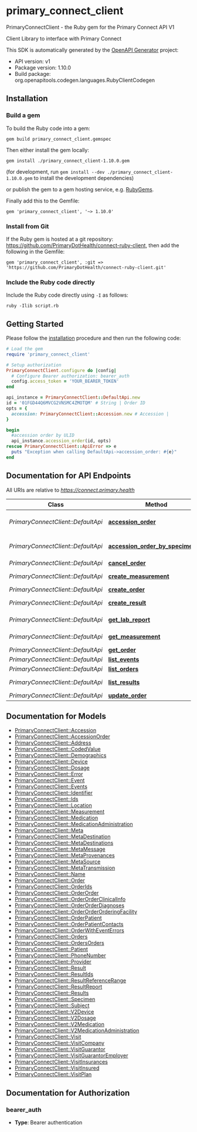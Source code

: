 # primary_connect_client

PrimaryConnectClient - the Ruby gem for the Primary Connect API V1

Client Library to interface with Primary Connect

This SDK is automatically generated by the [OpenAPI Generator](https://openapi-generator.tech) project:

- API version: v1
- Package version: 1.10.0
- Build package: org.openapitools.codegen.languages.RubyClientCodegen

## Installation

### Build a gem

To build the Ruby code into a gem:

```shell
gem build primary_connect_client.gemspec
```

Then either install the gem locally:

```shell
gem install ./primary_connect_client-1.10.0.gem
```

(for development, run `gem install --dev ./primary_connect_client-1.10.0.gem` to install the development dependencies)

or publish the gem to a gem hosting service, e.g. [RubyGems](https://rubygems.org/).

Finally add this to the Gemfile:

    gem 'primary_connect_client', '~> 1.10.0'

### Install from Git

If the Ruby gem is hosted at a git repository: https://github.com/PrimaryDotHealth/connect-ruby-client, then add the following in the Gemfile:

    gem 'primary_connect_client', :git => 'https://github.com/PrimaryDotHealth/connect-ruby-client.git'

### Include the Ruby code directly

Include the Ruby code directly using `-I` as follows:

```shell
ruby -Ilib script.rb
```

## Getting Started

Please follow the [installation](#installation) procedure and then run the following code:

```ruby
# Load the gem
require 'primary_connect_client'

# Setup authorization
PrimaryConnectClient.configure do |config|
  # Configure Bearer authorization: bearer_auth
  config.access_token = 'YOUR_BEARER_TOKEN'
end

api_instance = PrimaryConnectClient::DefaultApi.new
id = '01FGD44Q6MVCG2VNSMC4ZMOTQM' # String | Order ID
opts = {
  accession: PrimaryConnectClient::Accession.new # Accession | 
}

begin
  #accession order by ULID
  api_instance.accession_order(id, opts)
rescue PrimaryConnectClient::ApiError => e
  puts "Exception when calling DefaultApi->accession_order: #{e}"
end

```

## Documentation for API Endpoints

All URIs are relative to *https://connect.primary.health*

Class | Method | HTTP request | Description
------------ | ------------- | ------------- | -------------
*PrimaryConnectClient::DefaultApi* | [**accession_order**](docs/DefaultApi.md#accession_order) | **PUT** /api/v1/orders/{id}/accession | accession order by ULID
*PrimaryConnectClient::DefaultApi* | [**accession_order_by_specimen_id**](docs/DefaultApi.md#accession_order_by_specimen_id) | **PUT** /api/v1/orders/accession | accession order by Specimen ID
*PrimaryConnectClient::DefaultApi* | [**cancel_order**](docs/DefaultApi.md#cancel_order) | **DELETE** /api/v1/orders/{id} | cancel order
*PrimaryConnectClient::DefaultApi* | [**create_measurement**](docs/DefaultApi.md#create_measurement) | **POST** /api/v1/measurements | create Measurement
*PrimaryConnectClient::DefaultApi* | [**create_order**](docs/DefaultApi.md#create_order) | **POST** /api/v1/orders | create order
*PrimaryConnectClient::DefaultApi* | [**create_result**](docs/DefaultApi.md#create_result) | **POST** /api/v1/orders/{order_id}/results | create result
*PrimaryConnectClient::DefaultApi* | [**get_lab_report**](docs/DefaultApi.md#get_lab_report) | **GET** /api/v1/results/{result_id}/lab_report | show lab report
*PrimaryConnectClient::DefaultApi* | [**get_measurement**](docs/DefaultApi.md#get_measurement) | **GET** /api/v1/measurements/{id} | show measurement
*PrimaryConnectClient::DefaultApi* | [**get_order**](docs/DefaultApi.md#get_order) | **GET** /api/v1/orders/{id} | show order
*PrimaryConnectClient::DefaultApi* | [**list_events**](docs/DefaultApi.md#list_events) | **GET** /api/v1/events | list events
*PrimaryConnectClient::DefaultApi* | [**list_orders**](docs/DefaultApi.md#list_orders) | **GET** /api/v1/orders | list orders
*PrimaryConnectClient::DefaultApi* | [**list_results**](docs/DefaultApi.md#list_results) | **GET** /api/v1/orders/{order_id}/results | list results
*PrimaryConnectClient::DefaultApi* | [**update_order**](docs/DefaultApi.md#update_order) | **PUT** /api/v1/orders/{id} | update order


## Documentation for Models

 - [PrimaryConnectClient::Accession](docs/Accession.md)
 - [PrimaryConnectClient::AccessionOrder](docs/AccessionOrder.md)
 - [PrimaryConnectClient::Address](docs/Address.md)
 - [PrimaryConnectClient::CodedValue](docs/CodedValue.md)
 - [PrimaryConnectClient::Demographics](docs/Demographics.md)
 - [PrimaryConnectClient::Device](docs/Device.md)
 - [PrimaryConnectClient::Dosage](docs/Dosage.md)
 - [PrimaryConnectClient::Error](docs/Error.md)
 - [PrimaryConnectClient::Event](docs/Event.md)
 - [PrimaryConnectClient::Events](docs/Events.md)
 - [PrimaryConnectClient::Identifier](docs/Identifier.md)
 - [PrimaryConnectClient::Ids](docs/Ids.md)
 - [PrimaryConnectClient::Location](docs/Location.md)
 - [PrimaryConnectClient::Measurement](docs/Measurement.md)
 - [PrimaryConnectClient::Medication](docs/Medication.md)
 - [PrimaryConnectClient::MedicationAdministration](docs/MedicationAdministration.md)
 - [PrimaryConnectClient::Meta](docs/Meta.md)
 - [PrimaryConnectClient::MetaDestination](docs/MetaDestination.md)
 - [PrimaryConnectClient::MetaDestinations](docs/MetaDestinations.md)
 - [PrimaryConnectClient::MetaMessage](docs/MetaMessage.md)
 - [PrimaryConnectClient::MetaProvenances](docs/MetaProvenances.md)
 - [PrimaryConnectClient::MetaSource](docs/MetaSource.md)
 - [PrimaryConnectClient::MetaTransmission](docs/MetaTransmission.md)
 - [PrimaryConnectClient::Name](docs/Name.md)
 - [PrimaryConnectClient::Order](docs/Order.md)
 - [PrimaryConnectClient::OrderIds](docs/OrderIds.md)
 - [PrimaryConnectClient::OrderOrder](docs/OrderOrder.md)
 - [PrimaryConnectClient::OrderOrderClinicalInfo](docs/OrderOrderClinicalInfo.md)
 - [PrimaryConnectClient::OrderOrderDiagnoses](docs/OrderOrderDiagnoses.md)
 - [PrimaryConnectClient::OrderOrderOrderingFacility](docs/OrderOrderOrderingFacility.md)
 - [PrimaryConnectClient::OrderPatient](docs/OrderPatient.md)
 - [PrimaryConnectClient::OrderPatientContacts](docs/OrderPatientContacts.md)
 - [PrimaryConnectClient::OrderWithEventErrors](docs/OrderWithEventErrors.md)
 - [PrimaryConnectClient::Orders](docs/Orders.md)
 - [PrimaryConnectClient::OrdersOrders](docs/OrdersOrders.md)
 - [PrimaryConnectClient::Patient](docs/Patient.md)
 - [PrimaryConnectClient::PhoneNumber](docs/PhoneNumber.md)
 - [PrimaryConnectClient::Provider](docs/Provider.md)
 - [PrimaryConnectClient::Result](docs/Result.md)
 - [PrimaryConnectClient::ResultIds](docs/ResultIds.md)
 - [PrimaryConnectClient::ResultReferenceRange](docs/ResultReferenceRange.md)
 - [PrimaryConnectClient::ResultReport](docs/ResultReport.md)
 - [PrimaryConnectClient::Results](docs/Results.md)
 - [PrimaryConnectClient::Specimen](docs/Specimen.md)
 - [PrimaryConnectClient::Subject](docs/Subject.md)
 - [PrimaryConnectClient::V2Device](docs/V2Device.md)
 - [PrimaryConnectClient::V2Dosage](docs/V2Dosage.md)
 - [PrimaryConnectClient::V2Medication](docs/V2Medication.md)
 - [PrimaryConnectClient::V2MedicationAdministration](docs/V2MedicationAdministration.md)
 - [PrimaryConnectClient::Visit](docs/Visit.md)
 - [PrimaryConnectClient::VisitCompany](docs/VisitCompany.md)
 - [PrimaryConnectClient::VisitGuarantor](docs/VisitGuarantor.md)
 - [PrimaryConnectClient::VisitGuarantorEmployer](docs/VisitGuarantorEmployer.md)
 - [PrimaryConnectClient::VisitInsurances](docs/VisitInsurances.md)
 - [PrimaryConnectClient::VisitInsured](docs/VisitInsured.md)
 - [PrimaryConnectClient::VisitPlan](docs/VisitPlan.md)


## Documentation for Authorization


### bearer_auth

- **Type**: Bearer authentication

